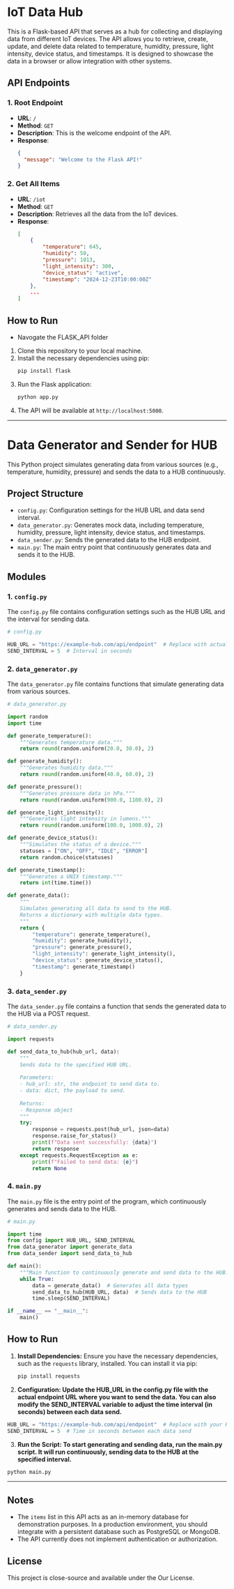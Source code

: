 # IoT Data Hub

This is a Flask-based API that serves as a hub for collecting and displaying data from different IoT devices. The API allows you to retrieve, create, update, and delete data related to temperature, humidity, pressure, light intensity, device status, and timestamps. It is designed to showcase the data in a browser or allow integration with other systems.

## API Endpoints

### 1. **Root Endpoint**
- **URL**: `/`
- **Method**: `GET`
- **Description**: This is the welcome endpoint of the API.
- **Response**:
    ```json
    {
      "message": "Welcome to the Flask API!"
    }
    ```

### 2. **Get All Items**
- **URL**: `/iot`
- **Method**: `GET`
- **Description**: Retrieves all the data from the IoT devices.
- **Response**:
    ```json
    [
        {
            "temperature": 645,
            "humidity": 50,
            "pressure": 1013,
            "light_intensity": 300,
            "device_status": "active",
            "timestamp": "2024-12-23T10:00:00Z"
        },
        ...
    ]
    ```

## How to Run

 - Navogate the FLASK_API folder
1. Clone this repository to your local machine.
2. Install the necessary dependencies using pip:
    ```bash
    pip install flask
    ```
3. Run the Flask application:
    ```bash
    python app.py
    ```
4. The API will be available at `http://localhost:5000`.

---

# Data Generator and Sender for HUB

This Python project simulates generating data from various sources (e.g., temperature, humidity, pressure) and sends the data to a HUB continuously.

## Project Structure

- `config.py`: Configuration settings for the HUB URL and data send interval.
- `data_generator.py`: Generates mock data, including temperature, humidity, pressure, light intensity, device status, and timestamps.
- `data_sender.py`: Sends the generated data to the HUB endpoint.
- `main.py`: The main entry point that continuously generates data and sends it to the HUB.

## Modules

### 1. `config.py`

The `config.py` file contains configuration settings such as the HUB URL and the interval for sending data.

```python
# config.py

HUB_URL = "https://example-hub.com/api/endpoint"  # Replace with actual HUB endpoint
SEND_INTERVAL = 5  # Interval in seconds
```

### 2. `data_generator.py`

The `data_generator.py` file contains functions that simulate generating data from various sources.

```python
# data_generator.py

import random
import time

def generate_temperature():
    """Generates temperature data."""
    return round(random.uniform(20.0, 30.0), 2)

def generate_humidity():
    """Generates humidity data."""
    return round(random.uniform(40.0, 60.0), 2)

def generate_pressure():
    """Generates pressure data in hPa."""
    return round(random.uniform(900.0, 1100.0), 2)

def generate_light_intensity():
    """Generates light intensity in lumens."""
    return round(random.uniform(100.0, 1000.0), 2)

def generate_device_status():
    """Simulates the status of a device."""
    statuses = ["ON", "OFF", "IDLE", "ERROR"]
    return random.choice(statuses)

def generate_timestamp():
    """Generates a UNIX timestamp."""
    return int(time.time())

def generate_data():
    """
    Simulates generating all data to send to the HUB.
    Returns a dictionary with multiple data types.
    """
    return {
        "temperature": generate_temperature(),
        "humidity": generate_humidity(),
        "pressure": generate_pressure(),
        "light_intensity": generate_light_intensity(),
        "device_status": generate_device_status(),
        "timestamp": generate_timestamp()
    }
```

### 3. `data_sender.py`

The `data_sender.py` file contains a function that sends the generated data to the HUB via a POST request.

```python
# data_sender.py

import requests

def send_data_to_hub(hub_url, data):
    """
    Sends data to the specified HUB URL.
    
    Parameters:
    - hub_url: str, the endpoint to send data to.
    - data: dict, the payload to send.
    
    Returns:
    - Response object
    """
    try:
        response = requests.post(hub_url, json=data)
        response.raise_for_status()
        print(f"Data sent successfully: {data}")
        return response
    except requests.RequestException as e:
        print(f"Failed to send data: {e}")
        return None

```

### 4. `main.py`

The `main.py` file is the entry point of the program, which continuously generates and sends data to the HUB.

```python
# main.py

import time
from config import HUB_URL, SEND_INTERVAL
from data_generator import generate_data
from data_sender import send_data_to_hub

def main():
    """Main function to continuously generate and send data to the HUB."""
    while True:
        data = generate_data()  # Generates all data types
        send_data_to_hub(HUB_URL, data)  # Sends data to the HUB
        time.sleep(SEND_INTERVAL)

if __name__ == "__main__":
    main()

```

## How to Run

1. **Install Dependencies:**
   Ensure you have the necessary dependencies, such as the `requests` library, installed. You can install it via pip:

   ```bash
   pip install requests
   ```
2. **Configuration: Update the HUB_URL in the config.py file with the actual endpoint URL where you want to send the data. You can also modify the SEND_INTERVAL variable to adjust the time interval (in seconds) between each data send.**
```python
HUB_URL = "https://example-hub.com/api/endpoint"  # Replace with your HUB URL
SEND_INTERVAL = 5  # Time in seconds between each data send
```
3. **Run the Script: To start generating and sending data, run the main.py script. It will run continuously, sending data to the HUB at the specified interval.**

```bash
python main.py
```

---

## Notes
- The `items` list in this API acts as an in-memory database for demonstration purposes. In a production environment, you should integrate with a persistent database such as PostgreSQL or MongoDB.
- The API currently does not implement authentication or authorization.

## License
This project is close-source and available under the Our License.
